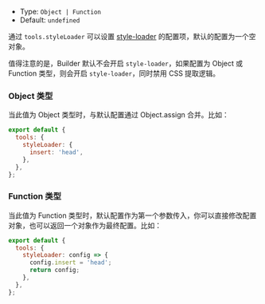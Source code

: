 - Type: `Object | Function`
- Default: `undefined`

通过 `tools.styleLoader` 可以设置 [style-loader](https://github.com/webpack-contrib/style-loader) 的配置项，默认的配置为一个空对象。

值得注意的是，Builder 默认不会开启 `style-loader`，如果配置为 Object 或 Function 类型，则会开启 `style-loader`，同时禁用 CSS 提取逻辑。

### Object 类型

当此值为 Object 类型时，与默认配置通过 Object.assign 合并。比如：

```js
export default {
  tools: {
    styleLoader: {
      insert: 'head',
    },
  },
};
```

### Function 类型

当此值为 Function 类型时，默认配置作为第一个参数传入，你可以直接修改配置对象，也可以返回一个对象作为最终配置。比如：

```js
export default {
  tools: {
    styleLoader: config => {
      config.insert = 'head';
      return config;
    },
  },
};
```
